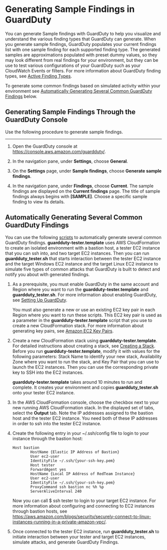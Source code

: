 # Generating Sample Findings in GuardDuty<a name="sample_findings"></a>

You can generate Sample findings with GuardDuty to help you visualize and understand the various finding types that GuardDuty can generate\. When you generate sample findings, GuardDuty populates your current findings list with one sample finding for each supported finding type\. The generated samples are approximations populated with preset dummy values, so they may look different from real findings for your environment, but they can be use to test various configurations of your GuardDuty such as your CloudWatch Events or filters\. For more information about GuardDuty finding types, see [Active Finding Types](guardduty_finding-types-active.md)\.

To generate some common findings based on simulated activity within your environment see [Automatically Generating Several Common GuardDuty Findings](#guardduty_findings-scripts) below\.

## Generating Sample Findings Through the GuardDuty Console<a name="sample_console"></a>

Use the following procedure to generate sample findings\.

****

1. Open the GuardDuty console at [https://console\.aws\.amazon\.com/guardduty/](https://console.aws.amazon.com/guardduty/)\.

1. In the navigation pane, under **Settings**, choose **General**\.

1. On the **Settings** page, under **Sample findings**, choose **Generate sample findings**\.

1. In the navigation pane, under **Findings**, choose **Current**\. The sample findings are displayed on the **Current findings** page\. The title of sample findings always begins with **\[SAMPLE\]**\. Choose a specific sample finding to view its details\.

## Automatically Generating Several Common GuardDuty Findings<a name="guardduty_findings-scripts"></a>

You can use the following [scripts](https://github.com/awslabs/amazon-guardduty-tester) to automatically generate several common GuardDuty findings\. **guardduty\-tester\.template** uses AWS CloudFormation to create an isolated environment with a bastion host, a tester EC2 instance that you can ssh into, and two target EC2 instances\. Then you can run **guardduty\_tester\.sh** that starts interaction between the tester EC2 instance and the target Windows EC2 instance and the target Linux EC2 instance to simulate five types of common attacks that GuardDuty is built to detect and notify you about with generated findings\.

1. As a prerequisite, you must enable GuardDuty in the same account and Region where you want to run the **guardduty\-tester\.template** and **guardduty\_tester\.sh**\. For more information about enabling GuardDuty, see [Setting Up GuardDuty](guardduty_settingup.md)\.

   You must also generate a new or use an existing EC2 key pair in each Region where you want to run these scripts\. This EC2 key pair is used as a parameter in the **guardduty\-tester\.template** script that you use to create a new CloudFormation stack\. For more information about generating key pairs, see [Amazon EC2 Key Pairs](https://docs.aws.amazon.com/AWSEC2/latest/UserGuide/ec2-key-pairs.html)\.

1. Create a new CloudFormation stack using **guardduty\-tester\.template**\. For detailed instructions about creating a stack, see [Creating a Stack](https://docs.aws.amazon.com/AWSCloudFormation/latest/UserGuide/cfn-console-create-stack.html)\. Before you run **guardduty\-tester\.template**, modify it with values for the following parameters: Stack Name to identify your new stack, Availability Zone where you want to run the stack, and Key Pair that you can use to launch the EC2 instances\. Then you can use the corresponding private key to SSH into the EC2 instances\.

   **guardduty\-tester\.template** takes around 10 minutes to run and complete\. It creates your environment and copies **guardduty\_tester\.sh** onto your tester EC2 instance\.

1. In the AWS CloudFormation console, choose the checkbox next to your new running AWS CloudFormation stack\. In the displayed set of tabs, select the **Output** tab\. Note the IP addresses assigned to the bastion host and the tester EC2 instance\. You need both of these IP addresses in order to ssh into the tester EC2 instance\.

1. Create the following entry in your \~/\.ssh/config file to login to your instance through the bastion host:

   ```
   Host bastion
           HostName {Elastic IP Address of Bastion}
           User ec2-user
           IdentityFile ~/.ssh/{your-ssh-key.pem}
           Host tester
           ForwardAgent yes
           HostName {Local IP Address of RedTeam Instance}
           User ec2-user
           IdentityFile ~/.ssh/{your-ssh-key.pem}
           ProxyCommand ssh bastion nc %h %p
           ServerAliveInterval 240
   ```

   Now you can call $ ssh tester to login to your target EC2 instance\. For more information about configuring and connecting to EC2 instances through bastion hosts, see [https://aws\.amazon\.com/blogs/security/securely\-connect\-to\-linux\-instances\-running\-in\-a\-private\-amazon\-vpc/](https://aws.amazon.com/blogs/security/securely-connect-to-linux-instances-running-in-a-private-amazon-vpc/)\. 

1. Once connected to the tester EC2 instance, run **guardduty\_tester\.sh** to initiate interaction between your tester and target EC2 instances, simulate attacks, and generate GuardDuty Findings\.